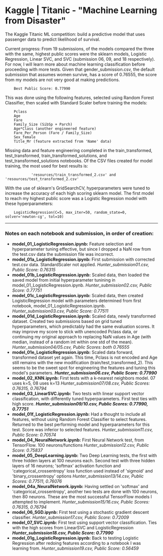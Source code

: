 # Kaggle | Titanic - "Machine Learning from Disaster"
The Kaggle Titanic ML competition: build a predictive model that uses passenger data to predict likelihood of survival.

Current progress: From 19 submissions, of the models compared the three with the same, highest public scores were the sklearn models, Logistic Regression, Linear SVC, and SVC (submission 06, 09, and 18 respectively).  For now, I will learn more about machine learning classification before proceeding with more tests.  Given that gender_submission.csv, the default submission that assumes women survive, has a score of 0.76555, the score from my models are not very good at making predictions.

        Best Public Score: 0.77990

This was done using the following features, selected using Random Forest Classifier, then scaled with Standard Scaler before training the models:

        Pclass
        Age
        Fare
        Family_Size (SibSp + Parch)
        Age*Class (another engineered feature)
        Fare_Per_Person (Fare / Family_Size)
        Sex_female
        Title_Mr (feature extracted from 'Name' data)

Missing data and feature engineering completed in the train_transformed, test_transformed, train_transformed_solutions, and test_transformed_solutions notebooks.  Of the CSV files created for model training, the most used for best results is:

                'resources/train_transformed_2.csv' and 'resources/test_transformed_2.csv'

With the use of sklearn's GridSearchCV, hyperparameters were tuned to increase the accuracy of each high scoring sklearn model.  The first model to reach my highest public score was a Logistic Regression model with these hyperparameters:

        LogisticRegression(C=5, max_iter=50, random_state=0, solver='newton-cg', tol=10)

- - -
### Notes on each notebook and submission, in order of creation:

* **model_01_LogisticRegression.ipynb:** Feature selection and hyperparameter tuning effective, but since I dropped a NaN row from the test.csv data the submission file was incorrect.
* **model_01a_LogisticRegression.ipynb:** First submission with corrected test.csv data. StandardScaler not applied.  *Hunter_submission01.csv, Public Score: 0.76315*
* **model_01b_LogisticRegression.ipynb:** Scaled data, then loaded the saved model from initial hyperparameter tunining in model_01_LogisticRegression.ipynb.  *Hunter_submission02.csv, Public Score: 0.77751*
* **model_01c_LogisticRegression.ipynb:** Scaled data, then created LogisticRegression model with parameters determined from first notebook, model_01_LogisticRegression.ipynb.  *Hunter_submission03.csv, Public Score: 0.77511*
* **model_01d_LogisticRegression.ipynb:** Scaled data, newly transformed dataset.  Created two submissions based on grid tuned hyperparameters, which predictably had the same evaluation scores.  It may improve my score to stick with unencoded Pclass data, or continuing my original approach to replacing NaN values in Age (with median, instead of a random int within one std of the mean).  *Hunter_submission04/05.csv, Public Scores: both 0.76555*
* **model_01e_LogisticRegression.ipynb:** Scaled data forward, transformed dataset yet again.  This time, Pclass is not encoded and Age still remains with the new modification (train/test_transformed_2).  This seems to be the sweet spot for engineering the features and tuning this model's parameters.  __*Hunter_submission06.csv, Public Score: 0.77990*__
* **model_02_KNN.ipynb:** First tests with a k-nearest neighbors model.  07 uses k=5, 08 uses k=13  *Hunter_submission07/08.csv, Public Scores: 0.76315, 0.76794*
* **model_03_LinearSVC.ipynb:** Two tests with linear support vector classification, with differently tuned hyperparameters.  First test ties with high score.  __*Hunter_submission09/10.csv, Public Scores: 0.77990, 0.77751*__
* **model_01f_LogisticRegression.ipynb:** Had a thought to include all features, without using Random Forest Classifier to select features.  Returned to the best performing model and hyperparameters for this test.  Score was inferior to selected features.  *Hunter_submission11.csv, Public Score: 0.70574*
* **model_04_NeuralNetwork.ipynb:** First Neural Network test, from TensorFlow.  100 neurons/functions  *Hunter_submission12.csv, Public Score: 0.75837*
* **model_05_DeepLearning.ipynb:** Two Deep Learning tests, the first with three hidden layers at 100 neurons each.  Second test with three hidden layers of 16 neurons; 'softmax' activation function and 'categorical_crossentropy' loss function used instead of 'sigmoid' and 'binary_crossentropy' options  *Hunter_submission13/14.csv, Public Scores: 0.77511, 0.76076*
* **model_04a_NeuralNetwork.ipynb:** Having settled on 'softmax' and 'categorical_crossentropy', another two tests are done with 100 neurons, then 80 neurons.  These are the most successful TensorFlow models I attempted to implement.  *Hunter_submission15/16.csv, Public Scores: 0.76315, 0.76794*
* **model_06_SGD.ipynb:** First test using a stochastic gradient descent classifier.  *Hunter_submission17.csv, Public Score: 0.72009*
* **model_07_SVC.ipynb:** First test using support vector classification.  Ties with the high scores from LinearSVC and LogisticRegression  __*Hunter_submission18.csv, Public Score: 0.77990*__
* **model_01g_LogisticRegression.ipynb:** Back to testing Logistic Regression after redoing features according to a notebook I was learning from.  *Hunter_submission19.csv, Public Score: 0.56459*